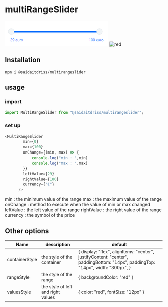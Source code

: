 # multiRangeSlider
![blue](https://github.com/Said-Ait-Driss/multiRangeSlider/blob/main/assets/range-package.png)
![red](TargetUrl)
## Installation
```shell
npm i @saidaitdriss/multirangeslider
```
## usage
### import
```javascript
import MultiRangeSlider from "@saidaitdriss/multirangeslider";
```
### set up
``` javascript
<MultiRangeSlider
        min={0}
        max={100}
        onChange={(min, max) => {
            console.log("min : ",min)
            console.log("max : ",max)
        }}
        leftValue={29}
        rightValue={100}
        currency={"€"}
      />
```
min : the minimum value of the range
max : the maximum value of the range
onChange : method to execute when the value of min or max changed
leftValue : the left value of the range
rightValue : the right value of the range
currency : the symbol of the price


## Other options
|Name|description|default|
|----|-----|-------|
|containerStyle|the style of the container|{ display: "flex",  alignItems: "center", justifyContent: "center", paddingBottom: "14px",  paddingTop: "14px", width: "300px", }|
|rangeStyle| the style of the range| { backgroundColor: "red" }|
|valuesStyle|the style of left and right values | { color: "red", fontSize: "12px" }|
